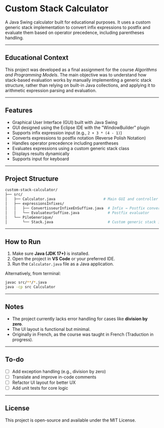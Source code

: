 # Custom Stack Calculator

A Java Swing calculator built for educational purposes. It uses a custom generic stack implementation to convert infix expressions to postfix and evaluate them based on operator precedence, including parentheses handling.

---

## Educational Context

This project was developed as a final assignment for the course *Algorithms and Programming Models*. The main objective was to understand how stack-based evaluation works by manually implementing a generic stack structure, rather than relying on built-in Java collections, and applying it to arithmetic expression parsing and evaluation.

---

## Features

- Graphical User Interface (GUI) built with Java Swing
- GUI designed using the Eclipse IDE with the "WindowBuilder" plugin
- Supports infix expression input (e.g., `2 + 3 * (4 - 1)`)
- Converts expressions to postfix notation (Reverse Polish Notation)
- Handles operator precedence including parentheses
- Evaluates expressions using a custom generic stack class
- Displays results dynamically
- Supports input for keyboard

---

## Project Structure

```bash
custom-stack-calculator/
├── src/
│   ├── Calculator.java                      # Main GUI and controller logic
│   ├── expressionsInfixes/
│   │   ├── ConvertisseurInfixeEnSuffixe.java  # Infix → Postfix converter
│   │   └── EvaluateurSuffixe.java             # Postfix evaluator
│   └── PileGenerique/
│       └── Stack.java                         # Custom generic stack implementation
```

---

## How to Run

1. Make sure **Java (JDK 17+)** is installed.
2. Open the project in **VS Code** or your preferred IDE.
3. Run the `Calculator.java` file as a Java application.

Alternatively, from terminal:

```bash
javac src/**/*.java
java -cp src Calculator
```

---

## Notes

- The project currently lacks error handling for cases like **division by zero**.
- The UI layout is functional but minimal.
- Originally in French, as the course was taught in French (Traduction in progress).

---

## To-do

- [ ] Add exception handling (e.g., division by zero)
- [ ] Translate and improve in-code comments
- [ ] Refactor UI layout for better UX
- [ ] Add unit tests for core logic

---

## License

This project is open-source and available under the MIT License.
